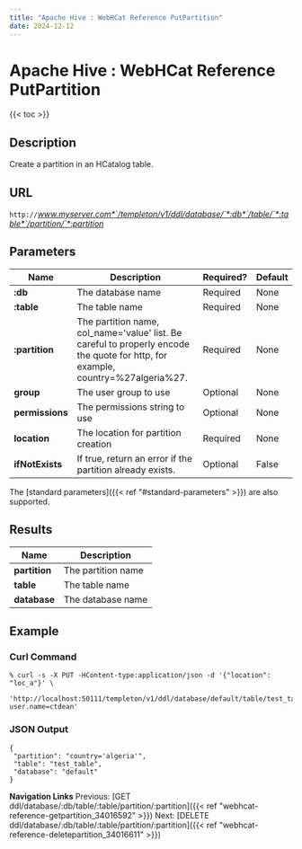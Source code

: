 ```yaml
---
title: "Apache Hive : WebHCat Reference PutPartition"
date: 2024-12-12
---
```


# Apache Hive : WebHCat Reference PutPartition

{{< toc >}}

## Description

Create a partition in an HCatalog table.

## URL

`http://`*www.myserver.com*`/templeton/v1/ddl/database/`*:db*`/table/`*:table*`/partition/`*:partition*

## Parameters

| Name | Description | Required? | Default |
| --- | --- | --- | --- |
| **:db** | The database name | Required | None |
| **:table** | The table name | Required | None |
| **:partition** | The partition name, col_name='value' list. Be careful to properly encode the quote for http, for example, country=%27algeria%27. | Required | None |
| **group** | The user group to use | Optional | None |
| **permissions** | The permissions string to use | Optional | None |
| **location** | The location for partition creation | Required | None |
| **ifNotExists** | If true, return an error if the partition already exists. | Optional | False |

The [standard parameters]({{< ref "#standard-parameters" >}}) are also supported.

## Results

| Name | Description |
| --- | --- |
| **partition** | The partition name |
| **table** | The table name |
| **database** | The database name |

## Example

### Curl Command

```
% curl -s -X PUT -HContent-type:application/json -d '{"location": "loc_a"}' \
       'http://localhost:50111/templeton/v1/ddl/database/default/table/test_table/partition/country=%27algeria%27?user.name=ctdean'

```

### JSON Output

```
{
 "partition": "country='algeria'",
 "table": "test_table",
 "database": "default"
}

```

  

**Navigation Links**
Previous: [GET ddl/database/:db/table/:table/partition/:partition]({{< ref "webhcat-reference-getpartition_34016592" >}}) Next: [DELETE ddl/database/:db/table/:table/partition/:partition]({{< ref "webhcat-reference-deletepartition_34016611" >}})



 

 

